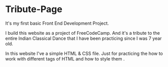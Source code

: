 # Tribute-Page 
It's my first basic Front End Development Project.
  
    
  I build this website as a project of FreeCodeCamp. And it's a tribute to the entire Indian Classical Dance that I have been practicing since I was 7 year old.  
  
  
In this website I've a simple HTML & CSS file. Just for practicing the how to work with different tags of HTML and how to style them .
